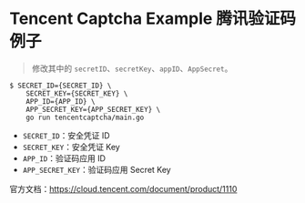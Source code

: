 # Tencent Captcha Example 腾讯验证码例子

> 修改其中的 `secretID`、`secretKey`、`appID`、`AppSecret`。

```shell
$ SECRET_ID={SECRET_ID} \
    SECRET_KEY={SECRET_KEY} \
    APP_ID={APP_ID} \
    APP_SECRET_KEY={APP_SECRET_KEY} \
    go run tencentcaptcha/main.go
```

- `SECRET_ID`：安全凭证 ID
- `SECRET_KEY`：安全凭证 Key
- `APP_ID`：验证码应用 ID
- `APP_SECRET_KEY`：验证码应用 Secret Key

官方文档：https://cloud.tencent.com/document/product/1110